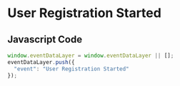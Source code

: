 # User Registration Started

### 

## Javascript Code
```js
window.eventDataLayer = window.eventDataLayer || [];
eventDataLayer.push({
  "event": "User Registration Started"
});
```








